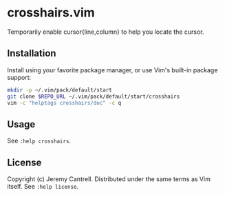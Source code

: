# crosshairs.vim

Temporarily enable cursor{line,column} to help you locate the cursor.

## Installation

Install using your favorite package manager, or use Vim's built-in package support:

```sh
mkdir -p ~/.vim/pack/default/start
git clone $REPO_URL ~/.vim/pack/default/start/crosshairs
vim -c "helptags crosshairs/doc" -c q
```

## Usage

See `:help crosshairs`.

## License

Copyright (c) Jeremy Cantrell. Distributed under the same terms as Vim itself.
See `:help license`.
